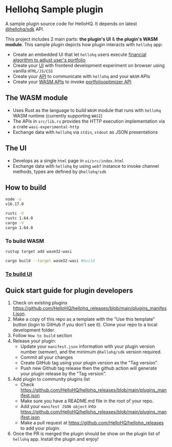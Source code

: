 # Hellohq Sample plugin

A sample plugin source code for HelloHQ. It depends on latest [@hellohq/sdk](https://www.npmjs.com/package/@hellohq/sdk) API.

This project includes 2 main parts: **the plugin's UI** & **the plugin's WASM module**.
This sample plugin depicts how plugin interacts with `hellohq` app:

- Create an embedded UI that let `hellohq` users execute [financial algorithm to adjust user's portfolio](https://docs.portfoliooptimizer.io/index.html#post-/portfolio/construction/investable)
- Create your [UI](ui/src/index.html) with frontend development experiment on browser using vanilla `HTML/JS/CSS`
- Create your [API](ui/src/main.ts) to communicate with `hellohq` and your `WASM` APIs
- Create your [WASM APIs](src/lib.rs) to invoke [portfoliooptimizer API](https://api.portfoliooptimizer.io/v1/portfolio/construction/investable)

## The WASM module

- Uses Rust as the language to build `WASM` module that runs with `hellohq` WASM runtime (currently supporting `WASI`)
- The APIs in `src/lib.rs` provides the HTTP execution implementation via a crate `wasi-experimental-http`
- Exchange data with `hellohq` via `stdin`, `stdout` as JSON presentations



## The UI
- Develops as a single `html` page in `ui/src/index.html`
- Exchange data with `hellohq` by using `webf` instance to invoke channel methods, types are defined by `@hellohq/sdk`


## How to build

```sh
node -v
v16.17.0
```

```sh
rustc -V
rustc 1.64.0
cargo -V
cargo 1.64.0
```

### To build WASM

```bash
rustup target add wasm32-wasi

cargo build --target wasm32-wasi #build
```

### [To build UI](./ui/README.md)

## Quick start guide for plugin developers

1. Check on existing plugins https://github.com/HelloHQ/hellohq_releases/blob/main/plugins_manifest.json.
2. Make a copy of this repo as a template with the "Use this template" button (login to GitHub if you don't see it).
Clone your repo to a local development folder.
3. Follow `How to build` section
4. Release your plugin:
   - Update your `manifest.json` information with your plugin version number (semver), and the minimum `@hellohq/sdk` version required.
   - Commit all your changes
   - Create GitHub tag using your plugin version as the "Tag version".
   - Push new Github tag release then the github action will generate your plugin release by the "Tag version".
5. Add plugin to community plugins list
   - Check https://github.com/HelloHQ/hellohq_releases/blob/main/plugins_manifest.json
   - Make sure you have a README.md file in the root of your repo.
   - Add your `manifest JSON object` into https://github.com/HelloHQ/hellohq_releases/blob/main/plugins_manifest.json
   - Make a pull request at https://github.com/HelloHQ/hellohq_releases to add your plugin.
6. Once the PR is merged the plugin should be show on the plugin list of `hellohq` app. Install the plugin and enjoy!
